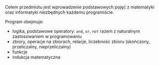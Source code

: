 Celem przedmiotu jest wprowadzenie podstawowych pojęć z matematyki oraz informatyki niezbędnych każdemu programiście.

Program obejmuje:
- logika, podstawowe operatory: `and`, `or`, `not` razem z naturalnym zastosowaniem w  programowaniu
- zbiory, operacje na zbiorach, relacje, liczebność zbioru (skończony, przeliczalny, nieprzeliczalny)
- funkcje
- indukcja matematyczna
